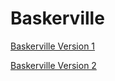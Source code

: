 # Baskerville

[Baskerville Version 1](https://ciaraffraser.github.io/baskerville1/baskerville-1.html)

[Baskerville Version 2](https://ciaraffraser.github.io/baskerville1/baskerville-list-and-links-1.html)


